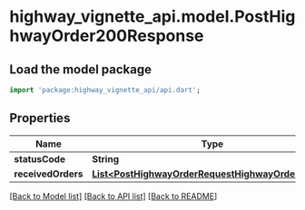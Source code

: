 # highway_vignette_api.model.PostHighwayOrder200Response

## Load the model package
```dart
import 'package:highway_vignette_api/api.dart';
```

## Properties
Name | Type | Description | Notes
------------ | ------------- | ------------- | -------------
**statusCode** | **String** |  | [optional] 
**receivedOrders** | [**List&lt;PostHighwayOrderRequestHighwayOrdersInner&gt;**](PostHighwayOrderRequestHighwayOrdersInner.md) |  | [optional] 

[[Back to Model list]](../README.md#documentation-for-models) [[Back to API list]](../README.md#documentation-for-api-endpoints) [[Back to README]](../README.md)



